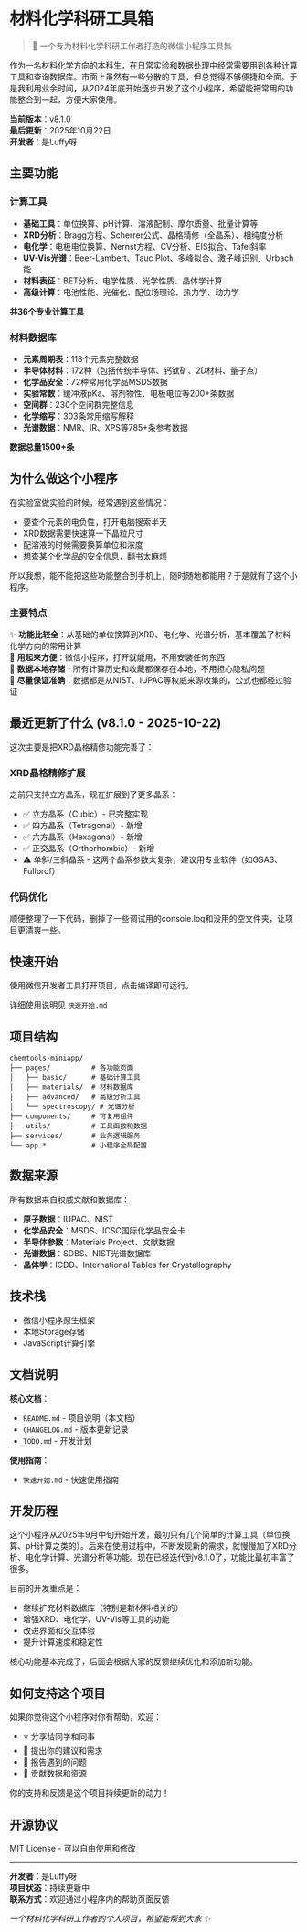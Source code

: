 # 材料化学科研工具箱

> 🧪 一个专为材料化学科研工作者打造的微信小程序工具集

作为一名材料化学方向的本科生，在日常实验和数据处理中经常需要用到各种计算工具和查询数据库。市面上虽然有一些分散的工具，但总觉得不够便捷和全面。于是我利用业余时间，从2024年底开始逐步开发了这个小程序，希望能把常用的功能整合到一起，方便大家使用。

**当前版本**：v8.1.0  
**最后更新**：2025年10月22日  
**开发者**：是Luffy呀

## 主要功能

### 计算工具
- **基础工具**：单位换算、pH计算、溶液配制、摩尔质量、批量计算等
- **XRD分析**：Bragg方程、Scherrer公式、晶格精修（全晶系）、相纯度分析
- **电化学**：电极电位换算、Nernst方程、CV分析、EIS拟合、Tafel斜率
- **UV-Vis光谱**：Beer-Lambert、Tauc Plot、多峰拟合、激子峰识别、Urbach能
- **材料表征**：BET分析、电学性质、光学性质、晶体学计算
- **高级计算**：电池性能、光催化、配位场理论、热力学、动力学

**共36个专业计算工具**

### 材料数据库
- **元素周期表**：118个元素完整数据
- **半导体材料**：172种（包括传统半导体、钙钛矿、2D材料、量子点）
- **化学品安全**：72种常用化学品MSDS数据
- **实验常数**：缓冲液pKa、溶剂物性、电极电位等200+条数据
- **空间群**：230个空间群完整信息
- **化学缩写**：303条常用缩写解释
- **光谱数据**：NMR、IR、XPS等785+条参考数据

**数据总量1500+条**

## 为什么做这个小程序

在实验室做实验的时候，经常遇到这些情况：
- 要查个元素的电负性，打开电脑搜索半天
- XRD数据需要快速算一下晶粒尺寸
- 配溶液的时候需要换算单位和浓度
- 想查某个化学品的安全信息，翻书太麻烦

所以我想，能不能把这些功能整合到手机上，随时随地都能用？于是就有了这个小程序。

### 主要特点

✨ **功能比较全**：从基础的单位换算到XRD、电化学、光谱分析，基本覆盖了材料化学方向的常用计算  
📱 **用起来方便**：微信小程序，打开就能用，不用安装任何东西  
💾 **数据本地存储**：所有计算历史和收藏都保存在本地，不用担心隐私问题  
🎯 **尽量保证准确**：数据都是从NIST、IUPAC等权威来源收集的，公式也都经过验证

## 最近更新了什么 (v8.1.0 - 2025-10-22)

这次主要是把XRD晶格精修功能完善了：

### XRD晶格精修扩展
之前只支持立方晶系，现在扩展到了更多晶系：
- ✅ 立方晶系（Cubic）- 已完整实现
- ✅ 四方晶系（Tetragonal）- 新增
- ✅ 六方晶系（Hexagonal）- 新增
- ✅ 正交晶系（Orthorhombic）- 新增
- ⚠️ 单斜/三斜晶系 - 这两个晶系参数太复杂，建议用专业软件（如GSAS、Fullprof）

### 代码优化
顺便整理了一下代码，删掉了一些调试用的console.log和没用的空文件夹，让项目更清爽一些。

## 快速开始

使用微信开发者工具打开项目，点击编译即可运行。

详细使用说明见 `快速开始.md`

## 项目结构

```
chemtools-miniapp/
├── pages/          # 各功能页面
│   ├── basic/      # 基础计算工具
│   ├── materials/  # 材料数据库
│   ├── advanced/   # 高级分析工具
│   └── spectroscopy/ # 光谱分析
├── components/     # 可复用组件
├── utils/          # 工具函数和数据
├── services/       # 业务逻辑服务
└── app.*           # 小程序全局配置
```

## 数据来源

所有数据来自权威文献和数据库：
- **原子数据**：IUPAC、NIST
- **化学品安全**：MSDS、ICSC国际化学品安全卡
- **半导体参数**：Materials Project、文献数据
- **光谱数据**：SDBS、NIST光谱数据库
- **晶体学**：ICDD、International Tables for Crystallography

## 技术栈

- 微信小程序原生框架
- 本地Storage存储
- JavaScript计算引擎

## 文档说明

**核心文档**：
- `README.md` - 项目说明（本文档）
- `CHANGELOG.md` - 版本更新记录
- `TODO.md` - 开发计划

**使用指南**：
- `快速开始.md` - 快速使用指南

## 开发历程

这个小程序从2025年9月中旬开始开发，最初只有几个简单的计算工具（单位换算、pH计算之类的）。后来在使用过程中，不断发现新的需求，就慢慢加了XRD分析、电化学计算、光谱分析等功能。现在已经迭代到v8.1.0了，功能比最初丰富了很多。

目前的开发重点是：
- 继续扩充材料数据库（特别是新材料相关的）
- 增强XRD、电化学、UV-Vis等工具的功能
- 改进界面和交互体验
- 提升计算速度和稳定性

核心功能基本完成了，后面会根据大家的反馈继续优化和添加新功能。

## 如何支持这个项目

如果你觉得这个小程序对你有帮助，欢迎：
- ⭐ 分享给同学和同事
- 💬 提出你的建议和需求
- 🐛 报告遇到的问题
- 📝 贡献数据和资源

你的支持和反馈是这个项目持续更新的动力！

## 开源协议

MIT License - 可以自由使用和修改

---

**开发者**：是Luffy呀  
**项目状态**：持续更新中  
**联系方式**：欢迎通过小程序内的帮助页面反馈  

*一个材料化学科研工作者的个人项目，希望能帮到大家 ✨*
